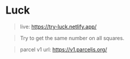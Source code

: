 # Luck

> live: https://try-luck.netlify.app/

> Try to get the same number on all squares.

> parcel v1 url: https://v1.parceljs.org/
